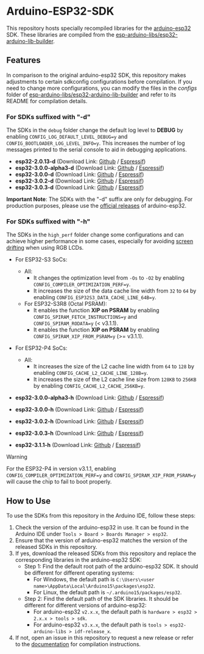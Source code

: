 # Arduino-ESP32-SDK

This repository hosts specially recompiled libraries for the [arduino-esp32](https://github.com/espressif/arduino-esp32) SDK. These libraries are compiled from the [esp-arduino-libs/esp32-arduino-lib-builder](https://github.com/esp-arduino-libs/esp32-arduino-lib-builder).

## Features

In comparison to the original arduino-esp32 SDK, this repository makes adjustments to certain sdkconfig configurations before compilation. If you need to change more configurations, you can modify the files in the *configs* folder of [esp-arduino-libs/esp32-arduino-lib-builder](https://github.com/esp-arduino-libs/esp32-arduino-lib-builder) and refer to its README for compilation details.

### For SDKs suffixed with "-d"

The SDKs in the `debug` folder change the default log level to **DEBUG** by enabling `CONFIG_LOG_DEFAULT_LEVEL_DEBUG=y` and `CONFIG_BOOTLOADER_LOG_LEVEL_INFO=y`. This increases the number of log messages printed to the serial console to aid in debugging applications.

* **esp32-2.0.13-d** (Download Link: [Github](https://github.com/esp-arduino-libs/arduino-esp32-sdk/raw/master/debug/esp32-2.0.13-d.tar.xz?download=) / [Espressif](https://dl.espressif.com/AE/esp-dev-kits/esp32-2.0.13-d.tar.xz))
* **esp32-3.0.0-alpha3-d** (Download Link: [Github](https://github.com/esp-arduino-libs/arduino-esp32-sdk/raw/master/debug/esp32-3.0.0-alpha3-d.tar.xz?download=) / [Espressif](https://dl.espressif.com/AE/esp-dev-kits/esp32-3.0.0-alpha3-d.tar.xz))
* **esp32-3.0.0-d** (Download Link: [Github](https://github.com/esp-arduino-libs/arduino-esp32-sdk/raw/master/debug/esp32-3.0.0-d.tar.xz?download=) / [Espressif](https://dl.espressif.com/AE/esp-dev-kits/esp32-3.0.0-d.tar.xz))
* **esp32-3.0.2-d** (Download Link: [Github](https://github.com/esp-arduino-libs/arduino-esp32-sdk/raw/master/debug/esp32-3.0.2-d.tar.xz?download=) / [Espressif](https://dl.espressif.com/AE/esp-dev-kits/esp32-3.0.2-d.tar.xz))
* **esp32-3.0.3-d** (Download Link: [Github](https://github.com/esp-arduino-libs/arduino-esp32-sdk/raw/master/debug/esp32-3.0.3-d.tar.xz?download=) / [Espressif](https://dl.espressif.com/AE/esp-dev-kits/esp32-3.0.3-d.tar.xz))

**Important Note**: The SDKs with the "-d" suffix are only for debugging. For production purposes, please use the [official releases](https://github.com/espressif/arduino-esp32/releases) of arduino-esp32.

### For SDKs suffixed with "-h"

The SDKs in the `high_perf` folder change some configurations and can achieve higher performance in some cases, especially for avoiding [screen drifting](https://docs.espressif.com/projects/esp-faq/en/latest/software-framework/peripherals/lcd.html#why-do-i-get-drift-overall-drift-of-the-display-when-esp32-s3-is-driving-an-rgb-lcd-screen) when using RGB LCDs.

  * For ESP32-S3 SoCs:
    * All:
        * It changes the optimization level from `-Os` to `-O2` by enabling `CONFIG_COMPILER_OPTIMIZATION_PERF=y`.
        * It increases the size of the data cache line width from `32` to `64` by enabling `CONFIG_ESP32S3_DATA_CACHE_LINE_64B=y`.
    * For ESP32-S3R8 (Octal PSRAM):
        * It enables the function **XIP on PSRAM** by enabling `CONFIG_SPIRAM_FETCH_INSTRUCTIONS=y` and `CONFIG_SPIRAM_RODATA=y` (< v3.1.1).
        * It enables the function **XIP on PSRAM** by enabling `CONFIG_SPIRAM_XIP_FROM_PSRAM=y` (>= v3.1.1).

  * For ESP32-P4 SoCs:
    * All:
      * It increases the size of the L2 cache line width from `64` to `128` by enabling `CONFIG_CACHE_L2_CACHE_LINE_128B=y`.
      * It increases the size of the L2 cache line size from `128KB` to `256KB` by enabling `CONFIG_CACHE_L2_CACHE_256KB=y`.

* **esp32-3.0.0-alpha3-h** (Download Link: [Github](https://github.com/esp-arduino-libs/arduino-esp32-sdk/raw/master/high_perf/esp32-3.0.0-alpha3-h.tar.xz?download=) / [Espressif](https://dl.espressif.com/AE/esp-dev-kits/esp32-3.0.0-alpha3-h.tar.xz))
* **esp32-3.0.0-h** (Download Link: [Github](https://github.com/esp-arduino-libs/arduino-esp32-sdk/raw/master/high_perf/esp32-3.0.0-h.tar.xz?download=) / [Espressif](https://dl.espressif.com/AE/esp-dev-kits/esp32-3.0.0-h.tar.xz))
* **esp32-3.0.2-h** (Download Link: [Github](https://github.com/esp-arduino-libs/arduino-esp32-sdk/raw/master/high_perf/esp32-3.0.2-h.tar.xz?download=) / [Espressif](https://dl.espressif.com/AE/esp-dev-kits/esp32-3.0.2-h.tar.xz))
* **esp32-3.0.3-h** (Download Link: [Github](https://github.com/esp-arduino-libs/arduino-esp32-sdk/raw/master/high_perf/esp32-3.0.3-h.tar.xz?download=) / [Espressif](https://dl.espressif.com/AE/esp-dev-kits/esp32-3.0.3-h.tar.xz))
* **esp32-3.1.1-h** (Download Link: [Github](https://github.com/esp-arduino-libs/arduino-esp32-sdk/raw/master/high_perf/esp32-3.1.1-h.zip?download=) / [Espressif](https://dl.espressif.com/AE/esp-arduino-libs/esp32-3.1.1-h.zip))

> [!WARNING]
> For the ESP32-P4 in version v3.1.1, enabling `CONFIG_COMPILER_OPTIMIZATION_PERF=y` and `CONFIG_SPIRAM_XIP_FROM_PSRAM=y` will cause the chip to fail to boot properly.

## How to Use

To use the SDKs from this repository in the Arduino IDE, follow these steps:

1. Check the version of the arduino-esp32 in use. It can be found in the Arduino IDE under `Tools > Board > Boards Manager > esp32`.
2. Ensure that the version of arduino-esp32 matches the version of the released SDKs in this repository.
3. If yes, download the released SDKs from this repository and replace the corresponding libraries in the arduino-esp32 SDK:
    * Step 1: Find the default root path of the arduino-esp32 SDK. It should be different for different operating systems:
        * For Windows, the default path is `C:\Users\<user name>\AppData\Local\Arduino15\packages\esp32`.
        * For Linux, the default path is `~/.arduino15/packages/esp32`.
    * Step 2: Find the default path of the SDK libraries. It should be different for different versions of arduino-esp32:
        * For arduino-esp32 `v2.x.x`, the default path is `hardware > esp32 > 2.x.x > tools > sdk`.
        * For arduino-esp32 `v3.x.x`, the default path is `tools > esp32-arduino-libs > idf-release_x`.
4. If not, open an issue in this repository to request a new release or refer to the [documentation](https://docs.espressif.com/projects/arduino-esp32/en/latest/lib_builder.html) for compilation instructions.